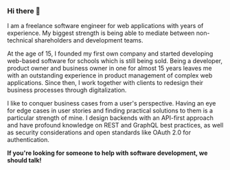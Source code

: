 ### Hi there 👋

I am a freelance software engineer for web applications with years of experience. My
biggest strength is being able to mediate between non-technical shareholders and
development teams.

At the age of 15, I founded my first own company and started developing web-based software
for schools which is still being sold. Being a developer, product owner and business owner
in one for almost 15 years leaves me with an outstanding experience in product management
of complex web applications. Since then, I work together with clients to redesign their
business processes through digitalization.

I like to conquer business cases from a user&apos;s perspective. Having an eye for edge
cases in user stories and finding practical solutions to them is a particular strength of
mine. I design backends with an API-first approach and have profound knowledge on REST and
GraphQL best practices, as well as security considerations and open standards like
OAuth&nbsp;2.0 for authentication.

**If you&apos;re looking for someone to help with software development, we should talk!**
